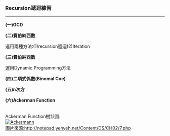 ### Recursion遞迴練習
-----------------
<b>(一)GCD</b>


<b>(二)費伯納西數</b>

運用兩種方法:(1)recursion遞迴(2)Iteration

<b>(三)費伯納西數</b> 

運用Dynamic Programming方法

<b>(四)二項式係數(Binomal Coe)</b>

<b>(五)n次方</b>

<b>(六)Ackerman Function</b>

<br>Ackerman Function樹狀圖:
<br>
<a href="https://ibb.co/NY6Dy0w"><img src="https://i.ibb.co/C05CHjx/Ackermann.png" alt="Ackermann" border="0"></a>
<br><a href="http://notepad.yehyeh.net/Content/DS/CH02/7.php">圖片來源:http://notepad.yehyeh.net/Content/DS/CH02/7.php</a>
